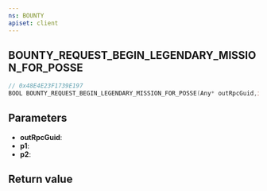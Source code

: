 ```yaml
---
ns: BOUNTY
apiset: client
---
```

## BOUNTY_REQUEST_BEGIN_LEGENDARY_MISSION_FOR_POSSE

```c
// 0x48E4E23F1739E197
BOOL BOUNTY_REQUEST_BEGIN_LEGENDARY_MISSION_FOR_POSSE(Any* outRpcGuid,int p1,int p2);
```


## Parameters
* **outRpcGuid**:
* **p1**:
* **p2**:

## Return value


